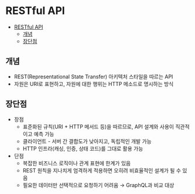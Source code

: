 # RESTful API

- [RESTful API](#restful-api)
  - [개념](#개념)
  - [장단점](#장단점)

## 개념

- REST(Representational State Transfer) 아키텍처 스타일을 따르는 API
- 자원은 URI로 표현하고, 자원에 대한 행위는 HTTP 메소드로 명시하는 방식

## 장단점

- 장점
  - 표준화된 규칙(URI + HTTP 메서드 등)을 따르므로, API 설계와 사용이 직관적이고 예측 가능
  - 클라이언트 - 서버 간 결합도가 낮아지고, 독립적인 개발 가능
  - HTTP 인프라(캐싱, 인증, 상태 코드)를 그대로 활용 가능
- 단점
  - 복잡한 비즈니스 로직이나 관계 표현에 한계가 있음
  - REST 원칙을 지나치게 엄격하게 적용하면 오히려 비효율적인 설계가 될 수 있음
  - 필요한 데이터만 선택적으로 요청하기 어려움 → GraphQL과 비교 대상
